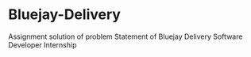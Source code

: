# Bluejay-Delivery
Assignment solution of problem Statement of Bluejay Delivery Software Developer Internship 
